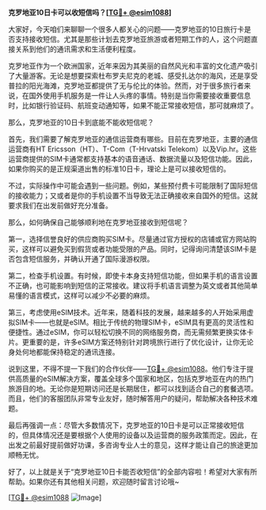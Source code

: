 **克罗地亚10日卡可以收短信吗？[[TG💪+ @esim1088](https://t.me/s/esim1088)]**

大家好，今天咱们来聊聊一个很多人都关心的问题——克罗地亚的10日旅行卡是否支持接收短信。尤其是那些计划去克罗地亚旅游或者短期工作的人，这个问题直接关系到他们的通讯需求和生活便利程度。

克罗地亚作为一个欧洲国家，近年来因为其美丽的自然风光和丰富的文化遗产吸引了大量游客。无论是想要探索杜布罗夫尼克的老城、感受扎达尔的海风，还是享受普拉的阳光海滩，克罗地亚都提供了无与伦比的体验。然而，对于很多旅行者来说，在国外使用手机服务是一件让人头疼的事情。特别是当你需要接收重要信息时，比如银行验证码、航班变动通知等，如果不能正常接收短信，那可就麻烦了。

那么，克罗地亚的10日卡到底能不能收短信呢？

首先，我们需要了解克罗地亚的通信运营商有哪些。目前在克罗地亚，主要的通信运营商有HT Ericsson（HT）、T-Com（T-Hrvatski Telekom）以及Vip.hr。这些运营商提供的SIM卡通常都支持基本的语音通话、数据流量以及短信功能。因此，如果你购买的是正规渠道出售的标准10日卡，理论上是可以接收短信的。

不过，实际操作中可能会遇到一些问题。例如，某些预付费卡可能限制了国际短信的接收能力；又或者是你的手机设置不当导致无法正确接收来自国外的短信。这就要求我们在出发前做好充分准备。

那么，如何确保自己能够顺利地在克罗地亚接收到短信呢？

第一，选择信誉良好的供应商购买SIM卡。尽量通过官方授权的店铺或官方网站购买，这样可以避免买到假货或者功能受限的产品。同时，记得询问清楚该SIM卡是否包含短信服务，并确认开通了国际漫游权限。

第二，检查手机设置。有时候，即使卡本身支持短信功能，但如果手机的语言设置不正确，也可能影响到短信的正常接收。建议将手机语言调整为英文或者其他简单易懂的语言模式，这样可以减少不必要的麻烦。

第三，考虑使用eSIM技术。近年来，随着科技的发展，越来越多的人开始采用虚拟SIM卡——也就是eSIM。相比于传统的物理SIM卡，eSIM具有更高的灵活性和便捷性。通过eSIM，你可以轻松切换不同的网络服务商，而无需频繁更换实体卡片。更重要的是，许多eSIM方案还特别针对跨境旅行进行了优化设计，让你无论身处何地都能保持稳定的通讯连接。

说到这里，不得不提一下我们的合作伙伴——[TG💪+ @esim1088](https://t.me/s/esim1088)。他们专注于提供高质量的eSIM解决方案，覆盖全球多个国家和地区，包括克罗地亚在内的热门旅游目的地。无论你是短期访问还是长期居住，都可以找到适合自己的套餐选项。而且，他们的客服团队非常专业友好，随时解答用户的疑问，帮助解决各种技术难题。

最后再强调一点：尽管大多数情况下，克罗地亚的10日卡是可以正常接收短信的，但具体情况还是要根据个人使用的设备以及运营商的服务政策而定。因此，在出发之前最好提前做好功课，多咨询专业人士的意见，这样才能让自己的旅途更加顺畅无忧。

好了，以上就是关于“克罗地亚10日卡能否收短信”的全部内容啦！希望对大家有所帮助。如果你还有其他相关问题，欢迎随时留言讨论哦~ 

[[TG💪+ @esim1088](https://t.me/s/esim1088) ![Image](https://i.postimg.cc/4NQfJmqS/Snipaste-2025-05-13-00-14-12.png)]